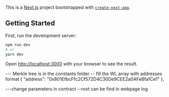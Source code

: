This is a [Next.js](https://nextjs.org/) project bootstrapped with [`create-next-app`](https://github.com/vercel/next.js/tree/canary/packages/create-next-app).

## Getting Started

First, run the development server:

```bash
npm run dev
# or
yarn dev
```

Open [http://localhost:3000](http://localhost:3000) with your browser to see the result.



--- Merkle tree is in the constants folder
-- fill the WL array with addresses format 
 {
    "address": "0x801EfbcFfc2Cf572D4C30De9CEE2a0AFeBfa1Ce1"
  },

---change parameters in contract
--root can be find in webpage log



